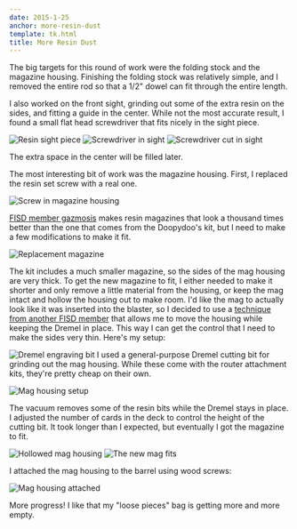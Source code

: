 ```yaml
---
date: 2015-1-25
anchor: more-resin-dust
template: tk.html
title: More Resin Dust
---
```

The big targets for this round of work were the folding stock and the magazine
housing. Finishing the folding stock was relatively simple, and I removed the
entire rod so that a 1/2" dowel can fit through the entire length.

I also worked on the front sight, grinding out some of the extra resin on the
sides, and fitting a guide in the center. While not the most accurate result, I
found a small flat head screwdriver that fits nicely in the sight piece.

![Resin sight piece](/images/blaster/sight-ground.jpg)
![Screwdriver in sight](/images/blaster/sight-screwdriver.jpg)
![Screwdriver cut in sight](/images/blaster/sight-screwdriver-cut.jpg)

The extra space in the center will be filled later.

The most interesting bit of work was the magazine housing. First, I replaced
the resin set screw with a real one.

![Screw in magazine housing](/images/blaster/mag-housing-screw.jpg)

[FISD member gazmosis][gazmosis_mag] makes resin magazines that look a thousand times better
than the one that comes from the Doopydoo's kit, but I need to make a few
modifications to make it fit.

[gazmosis_mag]: http://www.whitearmor.net/forum/topic/26677-doopy-dos-replacement-e-11-magazine-run-6-now-open/page-1

![Replacement magazine](/images/blaster/mag-replacement.jpg)

The kit includes a much smaller magazine, so the sides of the mag housing are
very thick. To get the new magazine to fit, I either needed to make it shorter
and only remove a little material from the housing, or keep the mag intact and
hollow the housing out to make room. I'd like the mag to actually look like it
was inserted into the blaster, so I decided to use a [technique from another
FISD member][forum_grinding] that allows me to move the housing while keeping
the Dremel in place. This way I can get the control that I need to make the
sides very thin.  Here's my setup:

[forum_grinding]: http://www.whitearmor.net/forum/topic/29140-carbon-fiber-e-11-build/page-3#entry372301

<aside class="extra-info">
    <img src="/images/tools/dremel-cutting-bit.jpg" alt="Dremel engraving bit" />
    <span class="caption">I used a general-purpose Dremel cutting bit for
    grinding out the mag housing. While these come with the router attachment
    kits, they're pretty cheap on their own.</span>
</aside>

![Mag housing setup](/images/blaster/mag-housing-setup.jpg)

The vacuum removes some of the resin bits while the Dremel stays in place. I
adjusted the number of cards in the deck to control the height of the cutting
bit. It took longer than I expected, but eventually I got the magazine to fit.

![Hollowed mag housing](/images/blaster/mag-housing-ground.jpg)
![The new mag fits](/images/blaster/mag-fit.jpg)

I attached the mag housing to the barrel using wood screws:

![Mag housing attached](/images/blaster/assembled-mag-housing.jpg)

More progress! I like that my "loose pieces" bag is getting more and more
empty.

